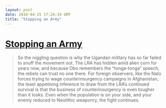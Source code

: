 ```yaml
---
layout: post
date: 2010-04-25 17:24:19 GMT
title: "Stopping an Army"
---
```

# [Stopping an Army](http://www.thenational.ae/apps/pbcs.dll/article?AID=/20100408/REVIEW/704089990)

> So the niggling question is why the Ugandan military has so far failed to snuff the movement out. The LRA has hidden amid alien corn for years now, and because Obo remembers the “tonga-tonga” speech, the rebels can trust no one there. For foreign observers, like the Nato forces trying to wage counterinsurgency campaigns in Afghanistan, the least appetising inference to draw from the LRA’s continued survival is that the business of counterinsurgency is even tougher than it looks. Even when the population is on your side, and your enemy reduced to Neolithic weaponry, the fight continues.